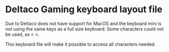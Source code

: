 # Deltaco Gaming keyboard layout file
Due to Deltaco does not have support for MacOS and the keyboard mini is not using the same keys as a full size keyboard. 
Some characters could not be used, as < >. 

This keyboard file will make it possible to access all characters needed.
